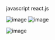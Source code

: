 javascript
react.js 

![image](https://user-images.githubusercontent.com/55932953/194991271-9a0d5066-6db8-4220-8911-48ad101312da.png)
![image](https://user-images.githubusercontent.com/55932953/194991302-f4b59668-ebcd-4f1e-a109-e64f339867a4.png)


![image](https://user-images.githubusercontent.com/55932953/194991355-942bd364-1d07-4bc1-899c-6141b728f074.png)
